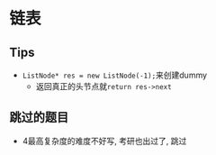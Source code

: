 # 链表

## Tips

- `ListNode* res = new ListNode(-1);`来创建dummy
    - 返回真正的头节点就`return res->next`

## 跳过的题目

- 4最高复杂度的难度不好写, 考研也出过了, 跳过
